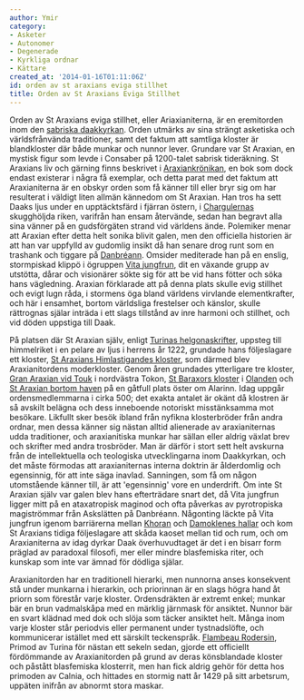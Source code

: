 ```yaml
---
author: Ymir
category:
- Asketer
- Autonomer
- Degenerade
- Kyrkliga ordnar
- Kättare
created_at: '2014-01-16T01:11:06Z'
id: orden av st araxians eviga stillhet
title: Orden av St Araxians Eviga Stillhet
---
```

Orden av St Araxians eviga stillhet, eller Ariaxianiterna, är en eremitorden inom den [sabriska daakkyrkan]. Orden utmärks av sina strängt asketiska och världsfrånvända traditioner, samt det faktum att samtliga kloster är blandkloster där både munkar och nunnor lever. Grundare var St Araxian, en mystisk figur som levde i Consaber på 1200-talet sabrisk tideräkning. St Araxians liv och gärning finns beskrivet i [Araxiankrönikan], en bok som dock endast existerar i några få exemplar, och detta parat med det faktum att Araxianiterna är en obskyr orden som få känner till eller bryr sig om har resulterat i väldigt liten allmän kännedom om St Araxian. Han tros ha sett Daaks ljus under en upptäcktsfärd i fjärran östern, i [Chargulernas] skugghöljda riken, varifrån han ensam återvände, sedan han begravt alla sina vänner på en gudsförgäten strand vid världens ände. Polemiker menar att Araxian efter detta helt sonika blivit galen, men den officiella historien är att han var uppfylld av gudomlig insikt då han senare drog runt som en trashank och tiggare på [Danbréann]. Omsider mediterade han på en enslig, stormpiskad klippö i ögruppen [Vita jungfrun], dit en växande grupp av utstötta, dårar och visionärer sökte sig för att be vid hans fötter och söka hans vägledning. Araxian förklarade att på denna plats skulle evig stillhet och evigt lugn råda, i stormens öga bland världens virvlande elementkrafter, och här i ensamhet, bortom världsliga frestelser och känslor, skulle rättrognas själar inträda i ett slags tillstånd av inre harmoni och stillhet, och vid döden uppstiga till Daak.

På platsen där St Araxian själv, enligt [Turinas helgonaskrifter], uppsteg till himmelriket i en pelare av ljus i herrens år 1222, grundade hans följeslagare ett kloster, [St Araxians Himlastigandes kloster], som därmed blev Araxianitordens moderkloster. Genom åren grundades ytterligare tre kloster, [Gran Araxian vid Touk] i nordvästra Tokon, [St Baraxors kloster] i [Olanden] och [St Araxian bortom haven] på en gåtfull plats öster om Alarinn. Idag uppgår ordensmedlemmarna i cirka 500; det exakta antalet är okänt då klostren är så avskilt belägna och dess inneboende notoriskt misstänksamma mot besökare. Likfullt sker besök ibland från nyfikna klosterbröder från andra ordnar, men dessa känner sig nästan alltid alienerade av araxianiternas udda traditioner, och araxianitiska munkar har sällan eller aldrig växlat brev och skrifter med andra trosbröder. Man är därför i stort sett helt avskurna från de intellektuella och teologiska utvecklingarna inom Daakkyrkan, och det måste förmodas att araxianiternas interna doktrin är ålderdomlig och egensinnig, för att inte säga inavlad. Sanningen, som få om någon utomstående känner till, är att 'egensinnig' vore en underdrift. Om inte St Araxian själv var galen blev hans efterträdare snart det, då Vita jungfrun ligger mitt på en ataxatropisk maginod och ofta påverkas av pyrotropiska magiströmmar från Askslätten på Danbréann. Någonting läckte på Vita jungfrun igenom barriärerna mellan [Khoran] och [Damoklenes hallar] och kom St Araxians tidiga följeslagare att skåda kaoset mellan tid och rum, och om Araxianiterna av idag dyrkar Daak överhuvudtaget är det i en bisarr form präglad av paradoxal filosofi, mer eller mindre blasfemiska riter, och kunskap som inte var ämnad för dödliga själar.

Araxianitorden har en traditionell hierarki, men nunnorna anses konsekvent stå under munkarna i hierarkin, och priorinnan är en slags högra hand åt priorn som förestår varje kloster. Ordensdräkten är extremt enkel; munkar bär en brun vadmalskåpa med en märklig järnmask för ansiktet. Nunnor bär en svart klädnad med dok och slöja som täcker ansiktet helt. Många inom varje kloster står periodvis eller permanent under tystnadslöfte, och kommunicerar istället med ett särskilt teckenspråk. [Flambeau Rodersin], Primod av Turina för nästan ett sekeln sedan, gjorde ett officiellt fördömmande av Araxianitorden på grund av deras könsblandade kloster och påstått blasfemiska klosterrit, men han fick aldrig gehör för detta hos primoden av Calnia, och hittades en stormig natt år 1429 på sitt arbetsrum, uppäten inifrån av abnormt stora maskar.

  [sabriska daakkyrkan]: Sabrisk_Daakkyrka
  [Araxiankrönikan]: Araxiankrönikan
  [Chargulernas]: Chargulernas
  [Danbréann]: Danbréann
  [Vita jungfrun]: Vita_jungfrun
  [Turinas helgonaskrifter]: Turinas_helgonaskrifter
  [St Araxians Himlastigandes kloster]: St_Araxians_Himlastigandes_kloster
  [Gran Araxian vid Touk]: Gran_Araxian_vid_Touk
  [St Baraxors kloster]: St_Baraxors_kloster
  [Olanden]: Olanden
  [St Araxian bortom haven]: St_Araxian_bortom_haven
  [Khoran]: Khora
  [Damoklenes hallar]: Damoklenes_hallar
  [Flambeau Rodersin]: Flambeau_Rodersin
